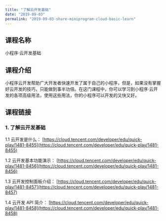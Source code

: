 ```yaml
---
title: "了解云开发基础"
date: "2019-09-03"
permalink: "2019-09-03-share-miniprogram-cloud-basic-learn"
---
```


## 课程名称

小程序·云开发基础

## 课程介绍

小程序云开发帮助广大开发者快速开发了属于自己的小程序，但是，如果没有掌握好云开发的技巧，只能做到事半功倍。在这门课程中，你可以学习到小程序·云开发的各项高级用法，使用这些用法，你的小程序可以开发的又快又好。

## 课程链接

### 1. 了解云开发基础

1.1 云开发是什么：
[https://cloud.tencent.com/developer/edu/quick-play/1481-8455](https://cloud.tencent.com/developer/edu/quick-play/1481-8455)

1.2 云开发基本功能演示：
[https://cloud.tencent.com/developer/edu/quick-play/1481-8456](https://cloud.tencent.com/developer/edu/quick-play/1481-8456)

1.3 云开发控制面板介绍：
[https://cloud.tencent.com/developer/edu/quick-play/1481-8457](https://cloud.tencent.com/developer/edu/quick-play/1481-8457)

1.4 云开发 API 简介：
[https://cloud.tencent.com/developer/edu/quick-play/1481-8458](https://cloud.tencent.com/developer/edu/quick-play/1481-8458)
